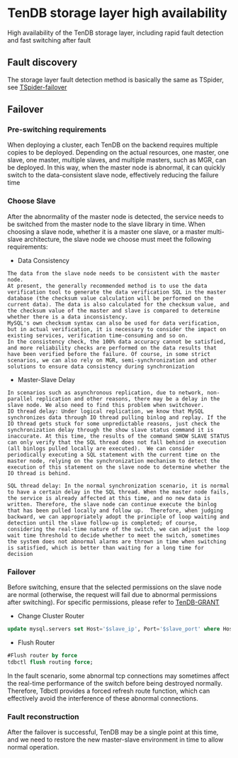 # TenDB storage layer high availability
High availability of the TenDB storage layer, including rapid fault detection and fast switching after fault

## Fault discovery
The storage layer fault detection method is basically the same as TSpider, see  [TSpider-failover](TSpider-failover.md#/jump1)

## Failover

### Pre-switching requirements
When deploying a cluster, each TenDB on the backend requires multiple copies to be deployed. Depending on the actual resources, one master, one slave, one master, multiple slaves, and multiple masters, such as MGR, can be deployed. In this way, when the master node is abnormal, it can quickly switch to the data-consistent slave node, effectively reducing the failure time

### Choose Slave
After the abnormality of the master node is detected, the service needs to be switched from the master node to the slave library in time.
When choosing a slave node, whether it is a master one slave, or a master multi-slave architecture, the slave node we choose must meet the following requirements:

- Data Consistency

```
The data from the slave node needs to be consistent with the master node.
At present, the generally recommended method is to use the data verification tool to generate the data verification SQL in the master database (the checksum value calculation will be performed on the current data). The data is also calculated for the checksum value, and the checksum value of the master and slave is compared to determine whether there is a data inconsistency.
MySQL's own checksum syntax can also be used for data verification, but in actual verification, it is necessary to consider the impact on existing services, verification time-consuming and so on.
In the consistency check, the 100% data accuracy cannot be satisfied, and more reliability checks are performed on the data results that have been verified before the failure. Of course, in some strict scenarios, we can also rely on MGR, semi-synchronization and other solutions to ensure data consistency during synchronization
```

- Master-Slave Delay

```
In scenarios such as asynchronous replication, due to network, non-parallel replication and other reasons, there may be a delay in the slave node. We also need to find this problem when switchover.
IO thread delay: Under logical replication, we know that MySQL synchronizes data through IO thread pulling binlog and replay. If the IO thread gets stuck for some unpredictable reasons, just check the synchronization delay through the show slave status command it is inaccurate. At this time, the results of the command SHOW SLAVE STATUS can only verify that the SQL thread does not fall behind in execution (all binlogs pulled locally are executed).  We can consider periodically executing a SQL statement with the current time on the master node, relying on the synchronization mechanism to detect the execution of this statement on the slave node to determine whether the IO thread is behind.

SQL thread delay: In the normal synchronization scenario, it is normal to have a certain delay in the SQL thread. When the master node fails, the service is already affected at this time, and no new data is written. Therefore, the slave node can continue execute the binlog that has been pulled locally and follow up.  Therefore, when judging backward, we can appropriately adopt the principle of loop waiting and detection until the slave follow-up is completed; of course, considering the real-time nature of the switch, we can adjust the loop wait time threshold to decide whether to meet the switch, sometimes the system does not abnormal alarms are thrown in time when switching is satisfied, which is better than waiting for a long time for decision
```

### Failover
Before switching, ensure that the selected permissions on the slave node are normal (otherwise, the request will fail due to abnormal permissions after switching). For specific permissions, please refer to [TenDB-GRANT](manual-install-en.md/#jump3)

- Change Cluster Router
```sql
update mysql.servers set Host='$slave_ip', Port='$slave_port' where Host='$master_ip' and Port='$master_port';
```

- Flush Router
```sql
#Flush router by force
tdbctl flush routing force;
```
In the fault scenario, some abnormal tcp connections may sometimes affect the real-time performance of the switch before being destroyed normally. Therefore, Tdbctl provides a forced refresh route function, which can effectively avoid the interference of these abnormal connections.

### Fault reconstruction
After the failover is successful, TenDB may be a single point at this time, and we need to restore the new master-slave environment in time to allow normal operation.


